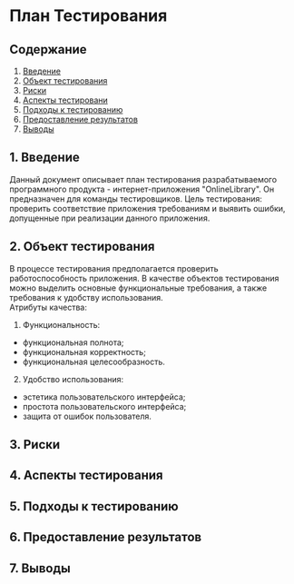 # План Тестирования
## Содержание
1. [Введение](#introduction)
2. [Объект тестирования](#testingobject)
3. [Риски](#risks)
4. [Аспекты тестировани](#testingaspects)
5. [Подходы к тестированию](#testingapproaches)
6. [Предоставление результатов](#results)
7. [Выводы](#conclusion)

## 1. Введение <a name="introduction"></a>
Данный документ описывает план тестирования разрабатываемого программного продукта - интернет-приложения "OnlineLibrary". Он предназначен для команды тестировщиков. Цель тестирования: проверить соответствие приложения требованиям и выявить ошибки, допущенные при реализации данного приложения.
## 2. Объект тестирования <a name="testingobject"></a>
В процессе тестирования предполагается проверить работоспособность приложения. В качестве объектов тестирования можно выделить основные функциональные требования, а также требования к удобству использования.  
Атрибуты качества:
1. Функциональность:  
* функциональная полнота;  
* функциональная корректность;  
* функциональная целесообразность.  

2. Удобство использования:  
* эстетика пользовательского интерфейса;  
* простота пользовательского интерфейса;  
* защита от ошибок пользователя.  

## 3. Риски <a name="risks"></a>




## 4. Аспекты тестирования <a name="testingaspects"></a>




## 5. Подходы к тестированию <a name="testingapproaches"></a>



## 6. Предоставление результатов <a name="results"></a>


## 7. Выводы <a name="conclusion"></a>
